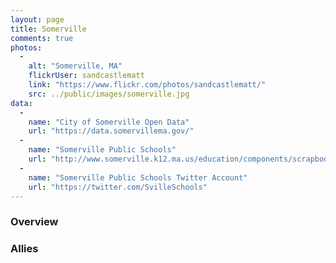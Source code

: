 ```yaml
---
layout: page
title: Somerville
comments: true
photos: 
  - 
    alt: "Somerville, MA"
    flickrUser: sandcastlematt
    link: "https://www.flickr.com/photos/sandcastlematt/"
    src: ../public/images/somerville.jpg
data:
  -
    name: "City of Somerville Open Data"
    url: "https://data.somervillema.gov/"
  -
    name: "Somerville Public Schools"
    url: "http://www.somerville.k12.ma.us/education/components/scrapbook/default.php?sectionid=1"
  -
    name: "Somerville Public Schools Twitter Account"
    url: "https://twitter.com/SvilleSchools"
---
```


### Overview 

### Allies
